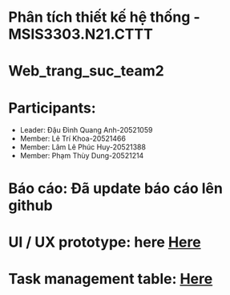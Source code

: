 # Phân tích thiết kế hệ thống - MSIS3303.N21.CTTT
# Web_trang_suc_team2

# Participants:
- Leader: Đậu Đình Quang Anh-20521059
- Member: Lê Trí Khoa-20521466
- Member: Lâm Lê Phúc Huy-20521388
- Member: Phạm Thùy Dung-20521214

# Báo cáo: Đã update báo cáo lên github
# UI / UX prototype: here [Here](NULL)

# Task management table: [Here](NULL)


